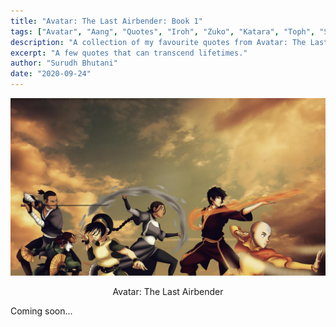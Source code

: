 ```yaml
---
title: "Avatar: The Last Airbender: Book 1"
tags: ["Avatar", "Aang", "Quotes", "Iroh", "Zuko", "Katara", "Toph", "Sokka"]
description: "A collection of my favourite quotes from Avatar: The Last Airbender"
excerpt: "A few quotes that can transcend lifetimes."
author: "Surudh Bhutani"
date: "2020-09-24"
---
```


<img src="../avatar-the-last-airbender-quotes/feature.jpg" alt="Hello World"/><p style="text-align:center;">Avatar: The Last Airbender</p>

Coming soon...
